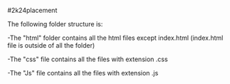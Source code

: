 #2k24placement

The following folder structure is:

-The "html" folder contains all the html files except index.html (index.html  file is outside of all the folder)

-The "css" file contains all the files with extension .css

-The "Js" file contains all the files with extension .js
